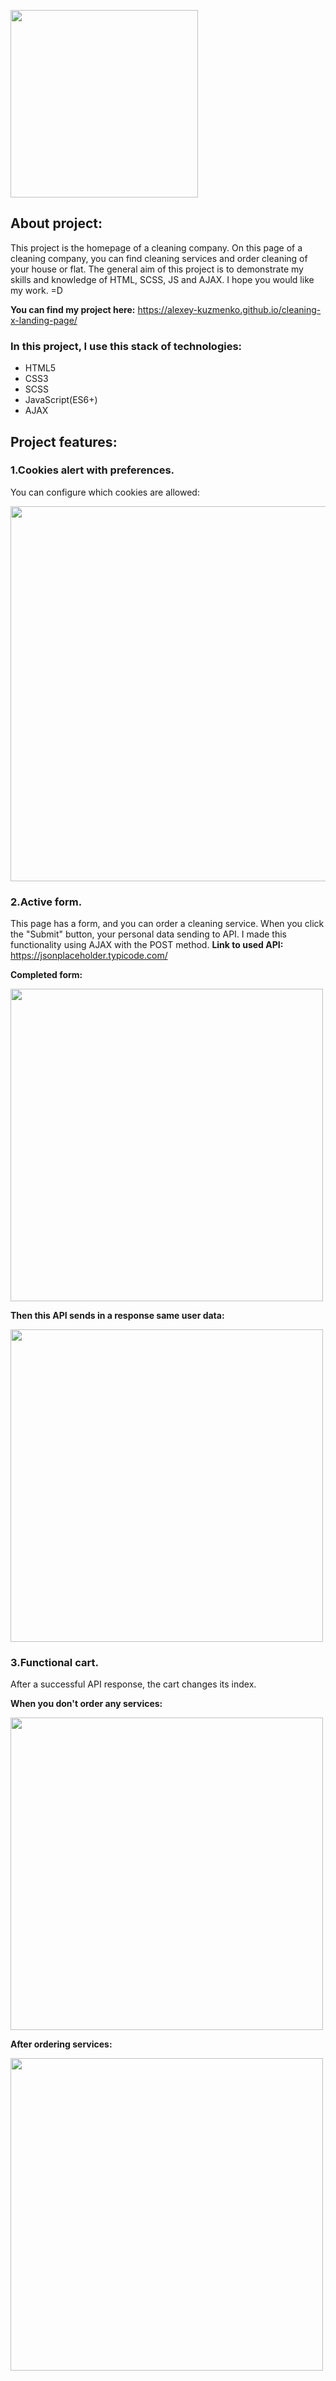 <a href="https://github.com/Alexey-Kuzmenko"><img src="https://drive.google.com/uc?export=view&id=1FRgAJUp2hbpQVrcCuqRn6ILdTKuoSoT2" style="width: 300px; max-width: 100%; height: auto"/></a>

## About project:

This project is the homepage of a cleaning company. On this page of a cleaning company, you can find cleaning services and order cleaning of your house or flat. The general aim of this project is to demonstrate my skills and knowledge of HTML, SCSS, JS and AJAX. I hope you would like my work. =D

**You can find my project here:** <https://alexey-kuzmenko.github.io/cleaning-x-landing-page/>

### In this project, I use this stack of technologies:

- HTML5
- CSS3
- SCSS
- JavaScript(ES6+)
- AJAX

## Project features:

### 1.Cookies alert with preferences.

You can configure which cookies are allowed:

<img src="https://drive.google.com/uc?export=view&id=1Skjuz7tLVJPCuhcrRwBklD7dZ6pdN3zG" style="width: 600px; max-width: 100%; height: auto"/>

### 2.Active form.

This page has a form, and you can order a cleaning service. When you click the "Submit" button, your personal data sending to API. I made this functionality using AJAX with the POST method.
**Link to used API:** <https://jsonplaceholder.typicode.com/>

**Completed form:**

<img src="https://drive.google.com/uc?export=view&id=1fOL6yQWlucnZ55p4SdkLY3LhZhT7aaKr" style="width: 500px; max-width: 100%; height: auto"/>

**Then this API sends in a response same user data:**

<img src="https://drive.google.com/uc?export=view&id=1YPOlODtAKYzUPoHOv-9xpoy_RrGg0ozD" style="width: 500px; max-width: 100%; height: auto"/>

### 3.Functional cart.

After a successful API response, the cart changes its index.

**When you don't order any services:**

<img src="https://drive.google.com/uc?export=view&id=1PeopAlH7V7WYTI0MHQBwZwT_pw1_QW76" style="width: 500px; max-width: 100%; height: auto"/>

**After ordering services:** <br>

<img src="https://drive.google.com/uc?export=view&id=17QPJKMX7MI9Hh-sj0qG6WXOs8QQrUeqJ" style="width: 500px; max-width: 100%; height: auto"/>
